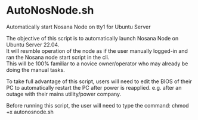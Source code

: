# AutoNosNode.sh
Automatically start Nosana Node on tty1 for Ubuntu Server

The objective of this script is to automatically launch Nosana Node on Ubuntu Server 22.04.  
It will resmble operation of the node as if the user manually logged-in and ran the Nosana node start script in the cli.  
This will be 100% familiar to a novice owner/operator who may already be doing the manual tasks.

To take full advantage of this script, users will need to edit the BIOS of their PC to automatically restart the PC after power is reapplied.
e.g. after an outage with their mains utility/power company.

Before running this script, the user will need to type the command: chmod +x autonosnode.sh
